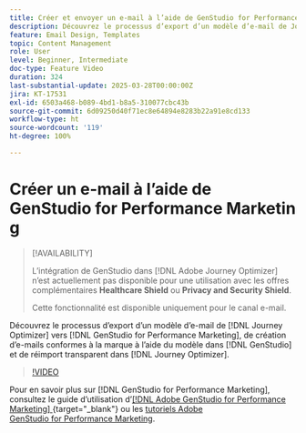 ```yaml
---
title: Créer et envoyer un e-mail à l’aide de GenStudio for Performance Marketing
description: Découvrez le processus d’export d’un modèle d’e-mail de Journey Optimizer vers GenStudio for Performance Marketing, de création d’e-mails conformes à la marque à l’aide du modèle dans GenStudio et de réimport transparent dans Journey Optimizer.
feature: Email Design, Templates
topic: Content Management
role: User
level: Beginner, Intermediate
doc-type: Feature Video
duration: 324
last-substantial-update: 2025-03-28T00:00:00Z
jira: KT-17531
exl-id: 6503a468-b089-4bd1-b8a5-310077cbc43b
source-git-commit: 6d09250d40f71ec8e64894e8283b22a91e8cd133
workflow-type: ht
source-wordcount: '119'
ht-degree: 100%

---
```


# Créer un e-mail à l’aide de GenStudio for Performance Marketing

>[!AVAILABILITY]
>
>L’intégration de GenStudio dans [!DNL Adobe Journey Optimizer] n’est actuellement pas disponible pour une utilisation avec les offres complémentaires **Healthcare Shield** ou **Privacy and Security Shield**.
>
>Cette fonctionnalité est disponible uniquement pour le canal e-mail.

Découvrez le processus d’export d’un modèle d’e-mail de [!DNL Journey Optimizer] vers [!DNL GenStudio for Performance Marketing], de création d’e-mails conformes à la marque à l’aide du modèle dans [!DNL GenStudio] et de réimport transparent dans [!DNL Journey Optimizer].

>[!VIDEO](https://video.tv.adobe.com/v/3456051/?learn=on&enablevpops&captions=fre_fr)

Pour en savoir plus sur [!DNL GenStudio for Performance Marketing], consultez le guide d’utilisation d’[[!DNL Adobe GenStudio for Performance Marketing] ](https://experienceleague.adobe.com/fr/docs/genstudio-for-performance-marketing/user-guide/home){target="_blank"} ou les [tutoriels Adobe GenStudio for Performance Marketing](https://experienceleague.adobe.com/fr/docs/genstudio-for-performance-marketing-learn/tutorials/overview).

